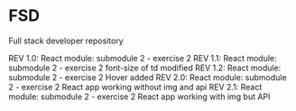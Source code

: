 # FSD
Full stack developer repository

REV 1.0:
  React module:
    submodule 2 - exercise 2
REV 1.1:
 React module:
      submodule 2 - exercise 2
      font-size of td modified
REV 1.2:
 React module:
      submodule 2 - exercise 2
      Hover added
REV 2.0:
 React module:
      submodule 2 - exercise 2
      React app working without img and api
REV 2.1:
 React module:
      submodule 2 - exercise 2
      React app working with img but API




